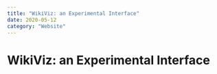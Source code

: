 ```yaml
---
title: "WikiViz: an Experimental Interface"
date: 2020-05-12
category: "Website"
---
```


# WikiViz: an Experimental Interface
